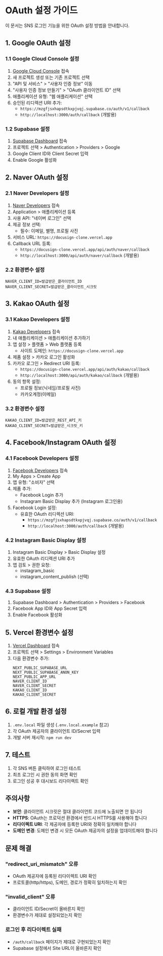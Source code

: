 # OAuth 설정 가이드

이 문서는 SNS 로그인 기능을 위한 OAuth 설정 방법을 안내합니다.

## 1. Google OAuth 설정

### 1.1 Google Cloud Console 설정
1. [Google Cloud Console](https://console.cloud.google.com/) 접속
2. 새 프로젝트 생성 또는 기존 프로젝트 선택
3. "API 및 서비스" > "사용자 인증 정보" 이동
4. "사용자 인증 정보 만들기" > "OAuth 클라이언트 ID" 선택
5. 애플리케이션 유형: "웹 애플리케이션" 선택
6. 승인된 리디렉션 URI 추가:
   - `https://mzgfjsxhapsdtkxpjvqj.supabase.co/auth/v1/callback`
   - `http://localhost:3000/auth/callback` (개발용)

### 1.2 Supabase 설정
1. [Supabase Dashboard](https://supabase.com/dashboard) 접속
2. 프로젝트 선택 > Authentication > Providers > Google
3. Google Client ID와 Client Secret 입력
4. Enable Google 활성화

## 2. Naver OAuth 설정

### 2.1 Naver Developers 설정
1. [Naver Developers](https://developers.naver.com/main/) 접속
2. Application > 애플리케이션 등록
3. 사용 API: "네이버 로그인" 선택
4. 제공 정보 선택:
   - 필수: 이메일, 별명, 프로필 사진
5. 서비스 URL: `https://docusign-clone.vercel.app`
6. Callback URL 등록:
   - `https://docusign-clone.vercel.app/api/auth/naver/callback`
   - `http://localhost:3000/api/auth/naver/callback` (개발용)

### 2.2 환경변수 설정
```env
NAVER_CLIENT_ID=발급받은_클라이언트_ID
NAVER_CLIENT_SECRET=발급받은_클라이언트_시크릿
```

## 3. Kakao OAuth 설정

### 3.1 Kakao Developers 설정
1. [Kakao Developers](https://developers.kakao.com/) 접속
2. 내 애플리케이션 > 애플리케이션 추가하기
3. 앱 설정 > 플랫폼 > Web 플랫폼 등록
   - 사이트 도메인: `https://docusign-clone.vercel.app`
4. 제품 설정 > 카카오 로그인 활성화
5. 카카오 로그인 > Redirect URI 등록:
   - `https://docusign-clone.vercel.app/api/auth/kakao/callback`
   - `http://localhost:3000/api/auth/kakao/callback` (개발용)
6. 동의 항목 설정:
   - 프로필 정보(닉네임/프로필 사진)
   - 카카오계정(이메일)

### 3.2 환경변수 설정
```env
KAKAO_CLIENT_ID=발급받은_REST_API_키
KAKAO_CLIENT_SECRET=발급받은_시크릿_키
```

## 4. Facebook/Instagram OAuth 설정

### 4.1 Facebook Developers 설정
1. [Facebook Developers](https://developers.facebook.com/) 접속
2. My Apps > Create App
3. 앱 유형: "소비자" 선택
4. 제품 추가:
   - Facebook Login 추가
   - Instagram Basic Display 추가 (Instagram 로그인용)
5. Facebook Login 설정:
   - 유효한 OAuth 리디렉션 URI:
     - `https://mzgfjsxhapsdtkxpjvqj.supabase.co/auth/v1/callback`
     - `http://localhost:3000/auth/callback` (개발용)

### 4.2 Instagram Basic Display 설정
1. Instagram Basic Display > Basic Display 설정
2. 유효한 OAuth 리디렉션 URI 추가
3. 앱 검토 > 권한 요청:
   - instagram_basic
   - instagram_content_publish (선택)

### 4.3 Supabase 설정
1. Supabase Dashboard > Authentication > Providers > Facebook
2. Facebook App ID와 App Secret 입력
3. Enable Facebook 활성화

## 5. Vercel 환경변수 설정

1. [Vercel Dashboard](https://vercel.com/) 접속
2. 프로젝트 선택 > Settings > Environment Variables
3. 다음 환경변수 추가:
   ```
   NEXT_PUBLIC_SUPABASE_URL
   NEXT_PUBLIC_SUPABASE_ANON_KEY
   NEXT_PUBLIC_APP_URL
   NAVER_CLIENT_ID
   NAVER_CLIENT_SECRET
   KAKAO_CLIENT_ID
   KAKAO_CLIENT_SECRET
   ```

## 6. 로컬 개발 환경 설정

1. `.env.local` 파일 생성 (`.env.local.example` 참고)
2. 각 OAuth 제공자의 클라이언트 ID/Secret 입력
3. 개발 서버 재시작: `npm run dev`

## 7. 테스트

1. 각 SNS 버튼 클릭하여 로그인 테스트
2. 최초 로그인 시 권한 동의 화면 확인
3. 로그인 성공 후 대시보드 리다이렉트 확인

## 주의사항

- **보안**: 클라이언트 시크릿은 절대 클라이언트 코드에 노출되면 안 됩니다
- **HTTPS**: OAuth는 프로덕션 환경에서 반드시 HTTPS를 사용해야 합니다
- **리다이렉트 URI**: 각 제공자에 등록한 URI와 정확히 일치해야 합니다
- **도메인 변경**: 도메인 변경 시 모든 OAuth 제공자의 설정을 업데이트해야 합니다

## 문제 해결

### "redirect_uri_mismatch" 오류
- OAuth 제공자에 등록된 리다이렉트 URI 확인
- 프로토콜(http/https), 도메인, 경로가 정확히 일치하는지 확인

### "invalid_client" 오류
- 클라이언트 ID/Secret이 올바른지 확인
- 환경변수가 제대로 설정되었는지 확인

### 로그인 후 리다이렉트 실패
- `/auth/callback` 페이지가 제대로 구현되었는지 확인
- Supabase 설정에서 Site URL이 올바른지 확인
